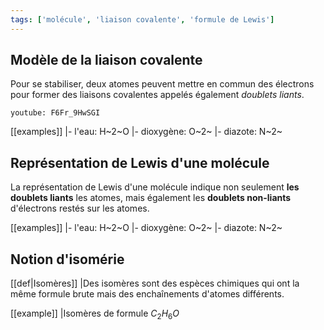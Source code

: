 ```yaml
---
tags: ['molécule', 'liaison covalente', 'formule de Lewis']
---
```


<!--
Prog 2019:
Notions:
Entités chimiques : molécules, atomes, ions. 

Capacités:
Utiliser le terme adapté parmi molécule, atome, anion et cation pour qualifier une entité chimique
à partir d’une formule chimique donnée.

## Vocabulaire

A l'échelle microscopique, la matière est constituée d'entités chimiques:

- **neutres**: atomes et molécules

[[examples]]
|- atomes:
|- molécules:

- **chargées**: anions(ions **n**égatifs) et cations(ions positifs)

[[examples]]
|Nommer et classer les ions : H^+^ , Na^+^ , K^+^ , Ca^2+^ , Mg^2+^ , Cl^-^ , F^-^
|- anions:
|- cations:

A l'échelle macroscopique, la matière est électriquement neutre.

[[examples]]
|Donner les noms et formules de quelques associations d'ions neutres.
|
-->

## Modèle de la liaison covalente

Pour se stabiliser, deux atomes peuvent mettre en commun des électrons pour former des liaisons
covalentes appelés également *doublets liants*.

`youtube: F6Fr_9HwSGI`

[[examples]]
|- l'eau: H~2~O
|- dioxygène: O~2~
|- diazote: N~2~


## Représentation de Lewis d'une molécule

La représentation de Lewis d'une molécule indique non seulement **les doublets liants** les atomes,
mais également les **doublets non-liants** d'électrons restés sur les atomes.

[[examples]]
|- l'eau: H~2~O
|- dioxygène: O~2~
|- diazote: N~2~

## Notion d'isomérie

[[def|Isomères]]
|Des isomères sont des espèces chimiques qui ont la même formule brute mais des enchaînements d'atomes différents.

[[example]]
|Isomères de formule $C_2H_6O$